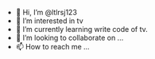 - 👋 Hi, I’m @ltlrsj123
- 👀 I’m interested in tv
- 🌱 I’m currently learning write code  of tv.
- 💞️ I’m looking to collaborate on ...
- 📫 How to reach me ...

<!---
ltlrsj123/ltlrsj123 is a ✨ special ✨ repository because its `README.md` (this file) appears on your GitHub profile.
You can click the Preview link to take a look at your changes.
--->
